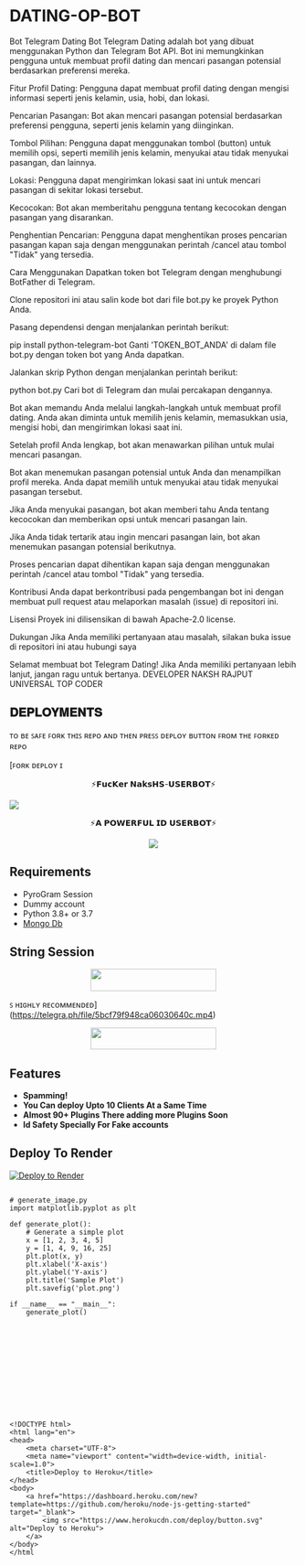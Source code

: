 # DATING-OP-BOT

Bot Telegram Dating
Bot Telegram Dating adalah bot yang dibuat menggunakan Python dan Telegram Bot API. Bot ini memungkinkan pengguna untuk membuat profil dating dan mencari pasangan potensial berdasarkan preferensi mereka.

Fitur
Profil Dating: Pengguna dapat membuat profil dating dengan mengisi informasi seperti jenis kelamin, usia, hobi, dan lokasi.

Pencarian Pasangan: Bot akan mencari pasangan potensial berdasarkan preferensi pengguna, seperti jenis kelamin yang diinginkan.

Tombol Pilihan: Pengguna dapat menggunakan tombol (button) untuk memilih opsi, seperti memilih jenis kelamin, menyukai atau tidak menyukai pasangan, dan lainnya.

Lokasi: Pengguna dapat mengirimkan lokasi saat ini untuk mencari pasangan di sekitar lokasi tersebut.

Kecocokan: Bot akan memberitahu pengguna tentang kecocokan dengan pasangan yang disarankan.

Penghentian Pencarian: Pengguna dapat menghentikan proses pencarian pasangan kapan saja dengan menggunakan perintah /cancel atau tombol "Tidak" yang tersedia.

Cara Menggunakan
Dapatkan token bot Telegram dengan menghubungi BotFather di Telegram.

Clone repositori ini atau salin kode bot dari file bot.py ke proyek Python Anda.

Pasang dependensi dengan menjalankan perintah berikut:

pip install python-telegram-bot
Ganti 'TOKEN_BOT_ANDA' di dalam file bot.py dengan token bot yang Anda dapatkan.

Jalankan skrip Python dengan menjalankan perintah berikut:

python bot.py
Cari bot di Telegram dan mulai percakapan dengannya.

Bot akan memandu Anda melalui langkah-langkah untuk membuat profil dating. Anda akan diminta untuk memilih jenis kelamin, memasukkan usia, mengisi hobi, dan mengirimkan lokasi saat ini.

Setelah profil Anda lengkap, bot akan menawarkan pilihan untuk mulai mencari pasangan.

Bot akan menemukan pasangan potensial untuk Anda dan menampilkan profil mereka. Anda dapat memilih untuk menyukai atau tidak menyukai pasangan tersebut.

Jika Anda menyukai pasangan, bot akan memberi tahu Anda tentang kecocokan dan memberikan opsi untuk mencari pasangan lain.

Jika Anda tidak tertarik atau ingin mencari pasangan lain, bot akan menemukan pasangan potensial berikutnya.

Proses pencarian dapat dihentikan kapan saja dengan menggunakan perintah /cancel atau tombol "Tidak" yang tersedia.

Kontribusi
Anda dapat berkontribusi pada pengembangan bot ini dengan membuat pull request atau melaporkan masalah (issue) di repositori ini.

Lisensi
Proyek ini dilisensikan di bawah Apache-2.0 license.

Dukungan
Jika Anda memiliki pertanyaan atau masalah, silakan buka issue di repositori ini atau hubungi saya

Selamat membuat bot Telegram Dating! Jika Anda memiliki pertanyaan lebih lanjut, jangan ragu untuk bertanya.
DEVELOPER NAKSH RAJPUT UNIVERSAL TOP CODER
## 𝐃𝐄𝐏𝐋𝐎𝐘𝐌𝐄𝐍𝐓𝐒

ᴛᴏ ʙᴇ ꜱᴀꜰᴇ ꜰᴏʀᴋ ᴛʜɪꜱ ʀᴇᴘᴏ ᴀɴᴅ ᴛʜᴇɴ ᴘʀᴇꜱꜱ ᴅᴇᴘʟᴏʏ ʙᴜᴛᴛᴏɴ ꜰʀᴏᴍ ᴛʜᴇ ꜰᴏʀᴋᴇᴅ ʀᴇᴘᴏ 

[ꜰᴏʀᴋ ᴅᴇᴘʟᴏʏ ɪ<p align="center">⚡️𝗙𝘂𝗰𝗞𝗲𝗿 𝗡𝗮𝗸𝘀𝗛𝗦-𝗨𝗦𝗘𝗥𝗕𝗢𝗧⚡️</p>

<img src="https://telegra.ph/file/32e25c020927dc2d81356.jpg">

<p align="center">⚡️𝗔 𝗣𝗢𝗪𝗘𝗥𝗙𝗨𝗟 𝗜𝗗 𝗨𝗦𝗘𝗥𝗕𝗢𝗧⚡️</p>

<p align="center">
    <a href="https://www.python.org/" alt="made-with-python"> <img src="https://img.shields.io/badge/Made%20with-Python-black.svg?style=flat-square&logo=python&logoColor=blue&color=red" /></a>

## Requirements 

- PyroGram Session
- Dummy account
- Python 3.8+ or 3.7
- [Mongo Db](https://youtu.be/mnvjt_a5JYA)

## String Session

<p align="center"><a href="https://replit.com/@Itz-zaid/pyrogram"> <img src="https://img.shields.io/badge/String%20Session-black?style=for-the-badge&logo=replit" width="220" height="38.45"/></a></p>

ꜱ ʜɪɢʜʟʏ ʀᴇᴄᴏᴍᴍᴇɴᴅᴇᴅ](https://telegra.ph/file/5bcf79f948ca06030640c.mp4)

<p align="center"><a href="http://dashboard.heroku.com/new?template=https://github.com/itzshukla/STRANGER-USERBOT2.0"> <img src="https://img.shields.io/badge/Deploy%20On%20Heroku-pink?style=for-the-badge&logo=heroku" width="220" height="38.45"/></a></p>

## Features 

- **Spamming!**
- **You Can deploy Upto 10 Clients At a Same Time**
- **Almost 90+ Plugins There adding more Plugins Soon**
- **Id Safety Specially For Fake accounts**


## Deploy To Render 

[![Deploy to Render](https://render.com/images/deploy-to-render-button.svg)](https://render.com/deploy?repo=https://github.com/Wizardtexh/DATING-OP-BOT)


```

# generate_image.py
import matplotlib.pyplot as plt

def generate_plot():
    # Generate a simple plot
    x = [1, 2, 3, 4, 5]
    y = [1, 4, 9, 16, 25]
    plt.plot(x, y)
    plt.xlabel('X-axis')
    plt.ylabel('Y-axis')
    plt.title('Sample Plot')
    plt.savefig('plot.png')

if __name__ == "__main__":
    generate_plot()













<!DOCTYPE html>
<html lang="en">
<head>
    <meta charset="UTF-8">
    <meta name="viewport" content="width=device-width, initial-scale=1.0">
    <title>Deploy to Heroku</title>
</head>
<body>
    <a href="https://dashboard.heroku.com/new?template=https://github.com/heroku/node-js-getting-started" target="_blank">
        <img src="https://www.herokucdn.com/deploy/button.svg" alt="Deploy to Heroku">
    </a>
</body>
</html
